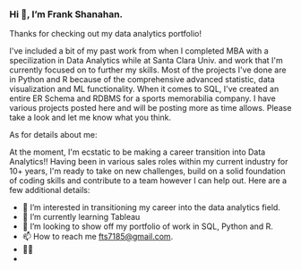 
### Hi 👋, I’m Frank Shanahan.

Thanks for checking out my data analytics portfolio! 

I've included a bit of my past work from when I completed MBA with a specilization in Data Analytics while at Santa Clara Univ. and work that I'm currently focused on to further my skills. Most of the projects I've done are in Python and R because of the comprehensive advanced statistic, data visualization and ML functionality. When it comes to SQL, I've created an entire ER Schema and RDBMS for a sports memorabilia company. I have various projects posted here and will be posting more as time allows. Please take a look and let me know what you think.
       
As for details about me:

At the moment, I'm ecstatic to be making a career transition into Data Analytics!! Having been in various sales roles within my current industry for 10+ years, I'm ready to take on new challenges, build on a solid foundation of coding skills and contribute to a team however I can help out. Here are a few additional details:

- 👀 I’m interested in transitioning my career into the data analytics field.
- 🌱 I’m currently learning Tableau
- 💞️ I’m looking to show off my portfolio of work in SQL, Python and R.
- 📫 How to reach me fts7185@gmail.com. 
- :man_cook:
- 
